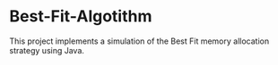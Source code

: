 # Best-Fit-Algotithm
This project implements a simulation of the Best Fit memory allocation strategy using Java.
